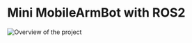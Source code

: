 # Mini MobileArmBot with ROS2
![Overview of the project](https://github.com/LateefAkinola/Mini-MobileArmBot_with_ROS2/assets/105966848/1976c9bc-154f-488a-87d3-69c505874900)

